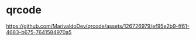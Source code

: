 # qrcode
 https://github.com/MarivaldoDev/qrcode/assets/126726979/ef95e2b9-ff61-4683-b675-7641584970a5

